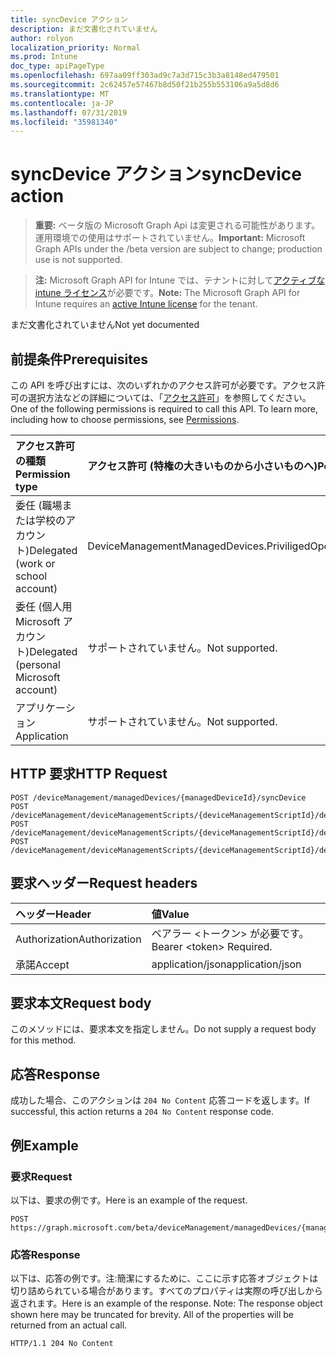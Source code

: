 ```yaml
---
title: syncDevice アクション
description: まだ文書化されていません
author: rolyon
localization_priority: Normal
ms.prod: Intune
doc_type: apiPageType
ms.openlocfilehash: 697aa09ff303ad9c7a3d715c3b3a8148ed479501
ms.sourcegitcommit: 2c62457e57467b8d50f21b255b553106a9a5d8d6
ms.translationtype: MT
ms.contentlocale: ja-JP
ms.lasthandoff: 07/31/2019
ms.locfileid: "35981340"
---
```

# <a name="syncdevice-action"></a><span data-ttu-id="25c0e-103">syncDevice アクション</span><span class="sxs-lookup"><span data-stu-id="25c0e-103">syncDevice action</span></span>

> <span data-ttu-id="25c0e-104">**重要:** ベータ版の Microsoft Graph Api は変更される可能性があります。運用環境での使用はサポートされていません。</span><span class="sxs-lookup"><span data-stu-id="25c0e-104">**Important:** Microsoft Graph APIs under the /beta version are subject to change; production use is not supported.</span></span>

> <span data-ttu-id="25c0e-105">**注:** Microsoft Graph API for Intune では、テナントに対して[アクティブな intune ライセンス](https://go.microsoft.com/fwlink/?linkid=839381)が必要です。</span><span class="sxs-lookup"><span data-stu-id="25c0e-105">**Note:** The Microsoft Graph API for Intune requires an [active Intune license](https://go.microsoft.com/fwlink/?linkid=839381) for the tenant.</span></span>

<span data-ttu-id="25c0e-106">まだ文書化されていません</span><span class="sxs-lookup"><span data-stu-id="25c0e-106">Not yet documented</span></span>

## <a name="prerequisites"></a><span data-ttu-id="25c0e-107">前提条件</span><span class="sxs-lookup"><span data-stu-id="25c0e-107">Prerequisites</span></span>
<span data-ttu-id="25c0e-p101">この API を呼び出すには、次のいずれかのアクセス許可が必要です。アクセス許可の選択方法などの詳細については、「[アクセス許可](/graph/permissions-reference)」を参照してください。</span><span class="sxs-lookup"><span data-stu-id="25c0e-p101">One of the following permissions is required to call this API. To learn more, including how to choose permissions, see [Permissions](/graph/permissions-reference).</span></span>

|<span data-ttu-id="25c0e-110">アクセス許可の種類</span><span class="sxs-lookup"><span data-stu-id="25c0e-110">Permission type</span></span>|<span data-ttu-id="25c0e-111">アクセス許可 (特権の大きいものから小さいものへ)</span><span class="sxs-lookup"><span data-stu-id="25c0e-111">Permissions (from most to least privileged)</span></span>|
|:---|:---|
|<span data-ttu-id="25c0e-112">委任 (職場または学校のアカウント)</span><span class="sxs-lookup"><span data-stu-id="25c0e-112">Delegated (work or school account)</span></span>|<span data-ttu-id="25c0e-113">DeviceManagementManagedDevices.PriviligedOperation.All</span><span class="sxs-lookup"><span data-stu-id="25c0e-113">DeviceManagementManagedDevices.PriviligedOperation.All</span></span>|
|<span data-ttu-id="25c0e-114">委任 (個人用 Microsoft アカウント)</span><span class="sxs-lookup"><span data-stu-id="25c0e-114">Delegated (personal Microsoft account)</span></span>|<span data-ttu-id="25c0e-115">サポートされていません。</span><span class="sxs-lookup"><span data-stu-id="25c0e-115">Not supported.</span></span>|
|<span data-ttu-id="25c0e-116">アプリケーション</span><span class="sxs-lookup"><span data-stu-id="25c0e-116">Application</span></span>|<span data-ttu-id="25c0e-117">サポートされていません。</span><span class="sxs-lookup"><span data-stu-id="25c0e-117">Not supported.</span></span>|

## <a name="http-request"></a><span data-ttu-id="25c0e-118">HTTP 要求</span><span class="sxs-lookup"><span data-stu-id="25c0e-118">HTTP Request</span></span>
<!-- {
  "blockType": "ignored"
}
-->
``` http
POST /deviceManagement/managedDevices/{managedDeviceId}/syncDevice
POST /deviceManagement/deviceManagementScripts/{deviceManagementScriptId}/deviceRunStates/{deviceManagementScriptDeviceStateId}/managedDevice/syncDevice
POST /deviceManagement/deviceManagementScripts/{deviceManagementScriptId}/deviceRunStates/{deviceManagementScriptDeviceStateId}/managedDevice/users/{userId}/managedDevices/{managedDeviceId}/syncDevice
POST /deviceManagement/deviceManagementScripts/{deviceManagementScriptId}/deviceRunStates/{deviceManagementScriptDeviceStateId}/managedDevice/detectedApps/{detectedAppId}/managedDevices/{managedDeviceId}/syncDevice
```

## <a name="request-headers"></a><span data-ttu-id="25c0e-119">要求ヘッダー</span><span class="sxs-lookup"><span data-stu-id="25c0e-119">Request headers</span></span>
|<span data-ttu-id="25c0e-120">ヘッダー</span><span class="sxs-lookup"><span data-stu-id="25c0e-120">Header</span></span>|<span data-ttu-id="25c0e-121">値</span><span class="sxs-lookup"><span data-stu-id="25c0e-121">Value</span></span>|
|:---|:---|
|<span data-ttu-id="25c0e-122">Authorization</span><span class="sxs-lookup"><span data-stu-id="25c0e-122">Authorization</span></span>|<span data-ttu-id="25c0e-123">ベアラー &lt;トークン&gt; が必要です。</span><span class="sxs-lookup"><span data-stu-id="25c0e-123">Bearer &lt;token&gt; Required.</span></span>|
|<span data-ttu-id="25c0e-124">承諾</span><span class="sxs-lookup"><span data-stu-id="25c0e-124">Accept</span></span>|<span data-ttu-id="25c0e-125">application/json</span><span class="sxs-lookup"><span data-stu-id="25c0e-125">application/json</span></span>|

## <a name="request-body"></a><span data-ttu-id="25c0e-126">要求本文</span><span class="sxs-lookup"><span data-stu-id="25c0e-126">Request body</span></span>
<span data-ttu-id="25c0e-127">このメソッドには、要求本文を指定しません。</span><span class="sxs-lookup"><span data-stu-id="25c0e-127">Do not supply a request body for this method.</span></span>

## <a name="response"></a><span data-ttu-id="25c0e-128">応答</span><span class="sxs-lookup"><span data-stu-id="25c0e-128">Response</span></span>
<span data-ttu-id="25c0e-129">成功した場合、このアクションは `204 No Content` 応答コードを返します。</span><span class="sxs-lookup"><span data-stu-id="25c0e-129">If successful, this action returns a `204 No Content` response code.</span></span>

## <a name="example"></a><span data-ttu-id="25c0e-130">例</span><span class="sxs-lookup"><span data-stu-id="25c0e-130">Example</span></span>

### <a name="request"></a><span data-ttu-id="25c0e-131">要求</span><span class="sxs-lookup"><span data-stu-id="25c0e-131">Request</span></span>
<span data-ttu-id="25c0e-132">以下は、要求の例です。</span><span class="sxs-lookup"><span data-stu-id="25c0e-132">Here is an example of the request.</span></span>
``` http
POST https://graph.microsoft.com/beta/deviceManagement/managedDevices/{managedDeviceId}/syncDevice
```

### <a name="response"></a><span data-ttu-id="25c0e-133">応答</span><span class="sxs-lookup"><span data-stu-id="25c0e-133">Response</span></span>
<span data-ttu-id="25c0e-p102">以下は、応答の例です。注:簡潔にするために、ここに示す応答オブジェクトは切り詰められている場合があります。すべてのプロパティは実際の呼び出しから返されます。</span><span class="sxs-lookup"><span data-stu-id="25c0e-p102">Here is an example of the response. Note: The response object shown here may be truncated for brevity. All of the properties will be returned from an actual call.</span></span>
``` http
HTTP/1.1 204 No Content
```





